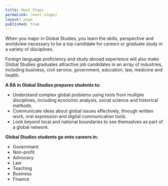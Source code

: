 ```yaml
---
title: Next Stops
permalink: /next-stops/
layout: page
published: true
---
```

When you major in Global Studies, you learn the skills, perspective and worldview necessary to be a top candidate for careers or graduate study in a variety of disciplines.

Foreign language proficiency and study abroad experience will also make Global Studies graduates attractive job candidates in an array of industries, including business, civil service, government, education, law, medicine and health.

**A BA in Global Studies prepares students to:**

- Understand complex global problems using tools from multiple disciplines, including economic analysis, social science and historical methods.
- Communicate ideas about global issues effectively, through written work, oral expression and digital communication tools.
- Look beyond local and national boundaries to see themselves as part of a global network.

**Global Studies students go onto careers in:**

- Government
- Non-profit
- Advocacy
- Law
- Teaching
- Business
- Finance

